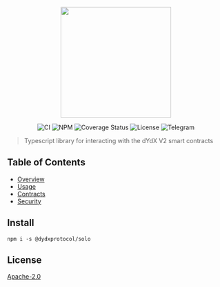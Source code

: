 <p align="center"><img src="https://s3.amazonaws.com/dydx-assets/dydx_logo_white.svg" width="256" /></p>

<div align="center">
  <a href="https://circleci.com/gh/dydxprotocol/workflows/solo/tree/master" style="text-decoration:none;">
    <img src="https://img.shields.io/circleci/project/github/dydxprotocol/solo.svg" alt='CI' />
  </a>
  <a href='https://www.npmjs.com/package/@dydxprotocol/solo' style="text-decoration:none;">
    <img src='https://img.shields.io/npm/v/@dydxprotocol/solo.svg' alt='NPM' />
  </a>
  <a href='https://coveralls.io/github/dydxprotocol/solo' style="text-decoration:none;">
    <img src='https://coveralls.io/repos/github/dydxprotocol/solo/badge.svg?t=toKMwT' alt='Coverage Status' />
  </a>
  <a href='https://github.com/dydxprotocol/solo/blob/master/LICENSE' style="text-decoration:none;">
    <img src='https://img.shields.io/github/license/dydxprotocol/protocol.svg?longCache=true' alt='License' />
  </a>
  <a href='https://t.me/joinchat/GBnMlBb9mQblQck2pThTgw' style="text-decoration:none;">
    <img src='https://img.shields.io/badge/chat-on%20telegram-9cf.svg?longCache=true' alt='Telegram' />
  </a>
</div>

> Typescript library for interacting with the dYdX V2 smart contracts

## Table of Contents

- [Overview](/overview)
- [Usage](/usage)
- [Contracts](/contracts)
- [Security](/security)

## Install

```
npm i -s @dydxprotocol/solo
```

## License

[Apache-2.0](https://github.com/dydxprotocol/solo/blob/master/LICENSE)
